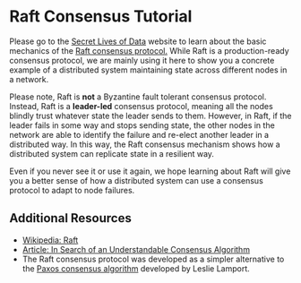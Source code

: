   Raft Consensus Tutorial
=======================

  Please go to the [Secret Lives of Data](http://thesecretlivesofdata.com/raft/) website to learn about the basic mechanics of the [Raft consensus protocol.](https://en.wikipedia.org/wiki/Raft_(algorithm)) While Raft is a production-ready consensus protocol, we are mainly using it here to show you a concrete example of a distributed system maintaining state across different nodes in a network.

 Please note, Raft is **not** a Byzantine fault tolerant consensus protocol. Instead, Raft is a **leader-led** consensus protocol, meaning all the nodes blindly trust whatever state the leader sends to them. However, in Raft, if the leader fails in some way and stops sending state, the other nodes in the network are able to identify the failure and re-elect another leader in a distributed way. In this way, the Raft consensus mechanism shows how a distributed system can replicate state in a resilient way.

 Even if you never see it or use it again, we hope learning about Raft will give you a better sense of how a distributed system can use a consensus protocol to adapt to node failures. 

 Additional Resources
--------------------

* [Wikipedia: Raft](https://en.wikipedia.org/wiki/Raft_(algorithm))
* [Article: In Search of an Understandable Consensus Algorithm](https://raft.github.io/raft.pdf)
* The Raft consensus protocol was developed as a simpler alternative to the [Paxos consensus algorithm](https://en.wikipedia.org/wiki/Paxos_(computer_science)) developed by Leslie Lamport.

 